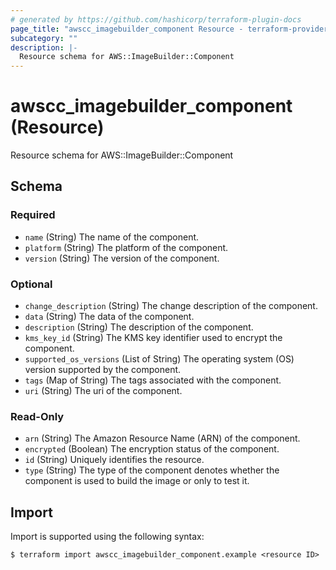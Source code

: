 ```yaml
---
# generated by https://github.com/hashicorp/terraform-plugin-docs
page_title: "awscc_imagebuilder_component Resource - terraform-provider-awscc"
subcategory: ""
description: |-
  Resource schema for AWS::ImageBuilder::Component
---
```


# awscc_imagebuilder_component (Resource)

Resource schema for AWS::ImageBuilder::Component



<!-- schema generated by tfplugindocs -->
## Schema

### Required

- `name` (String) The name of the component.
- `platform` (String) The platform of the component.
- `version` (String) The version of the component.

### Optional

- `change_description` (String) The change description of the component.
- `data` (String) The data of the component.
- `description` (String) The description of the component.
- `kms_key_id` (String) The KMS key identifier used to encrypt the component.
- `supported_os_versions` (List of String) The operating system (OS) version supported by the component.
- `tags` (Map of String) The tags associated with the component.
- `uri` (String) The uri of the component.

### Read-Only

- `arn` (String) The Amazon Resource Name (ARN) of the component.
- `encrypted` (Boolean) The encryption status of the component.
- `id` (String) Uniquely identifies the resource.
- `type` (String) The type of the component denotes whether the component is used to build the image or only to test it.

## Import

Import is supported using the following syntax:

```shell
$ terraform import awscc_imagebuilder_component.example <resource ID>
```
